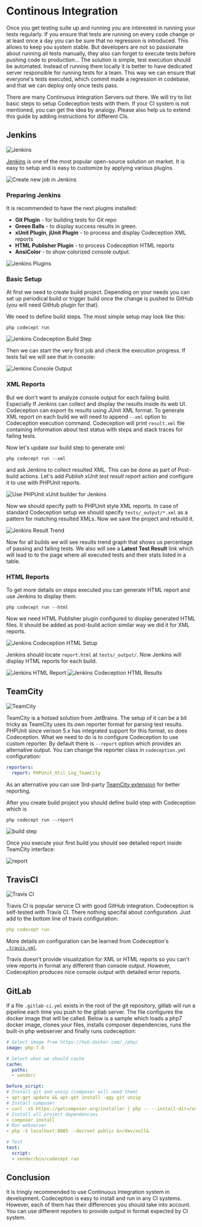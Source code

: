 # Continous Integration

Once you get testing suite up and running you are interested in running your tests regularly. If you ensure that tests are running on every code change or at least once a day you can be sure that no regression is introduced. This allows to keep you system stable. But developers are not so passionate about running all tests manually, they also can forget to execute tests before pushing code to production... The solution is simple, test execution should be automated. Instead of running them locally it is better to have dedicated server responsible for running tests for a team. This way we can ensure that everyone's tests executed, which commit made a regression in codebase, and that we can deploy only once tests pass. 

There are many Continuous Integration Servers out there. We will try to list basic steps to setup Codeception tests with them. If your CI system is not mentioned, you can get the idea by analogy. Please also help us to extend this guide by adding instructions for different CIs.

## Jenkins

![Jenkins](http://codeception.com/images/jenkins/Jenk1.png)

[Jenkins](http://jenkins-ci.org/) is one of the most popular open-source solution on market. It is easy to setup and is easy to customize by applying various plugins.

![Create new job in Jenkins](http://codeception.com/images/jenkins/Jenk2.png)

### Preparing Jenkins

It is recommended to have the next plugins installed:

* **Git Plugin** - for building tests for Git repo
* **Green Balls** - to display success results in green.
* **xUnit Plugin**, **jUnit Plugin** - to process and display Codeception XML reports
* **HTML Publisher Plugin** - to process Codeception HTML reports
* **AnsiColor** - to show colorized console output.

![Jenkins Plugins](http://codeception.com/images/jenkins/Jenk3.png)

### Basic Setup

At first we need to create build project. Depending on your needs you can set up periodical build or trigger build once the change is pushed to GitHub (you will need GitHub plugin for that).

We need to define build steps. The most simple setup may look like this:

```
php codecept run
```

![Jenkins Codeception Build Step](http://codeception.com/images/jenkins/Jenk5.png)

Then we can start the very first job and check the execution progress. If tests fail we will see that in console:

![Jenkins Console Output](http://codeception.com/images/jenkins/Jenk6.png)

### XML Reports

But we don't want to analyze console output for each failing build. Especially If Jenkins can collect and display the results inside its web UI. Codeception can export its results using JUnit XML format. To generate XML report on each build we will need to append `--xml` option to Codeception execution command. Codeception will print `result.xml` file containing information about test status with steps and stack traces for failing tests.

Now let's update our build step to generate xml:

```
php codecept run --xml
```

and ask Jenkins to collect resulted XML. This can be done as part of Post-build actions. Let's add *Publish xUnit test result report* action and configure it to use with PHPUnit reports.

![Use PHPUnit xUnit builder for Jenkins](http://codeception.com/images/jenkins/Jenk7.png)

Now we should specify path to PHPUnit style XML reports. In case of standard Codeception setup we should specify `tests/_output/*.xml` as a pattern for matching resulted XMLs. Now we save the project and rebuild it.

![Jenkins Result Trend](http://codeception.com/images/jenkins/Jenk8.png)

Now for all builds we will see results trend graph that shows us percentage of passing and failing tests. We also will see a **Latest Test Result** link which will lead to to the page where all executed tests and their stats listed in a table.


### HTML Reports

To get more details on steps executed you can generate HTML report and use Jenkins to display them. 

```
php codecept run --html
```

Now we need HTML Publisher plugin configured to display generated HTML files. It should be added as post-build action similar way we did it for XML reports.

![Jenkins Codeception HTML Setup](http://codeception.com/images/jenkins/Jenk9.png)

Jenkins should locate `report.html` at `tests/_output/`. Now Jenkins will display HTML reports for each build.

![Jenkins HTML Report](http://codeception.com/images/jenkins/Jenki10.png)
![Jenkins Codeception HTML Results](http://codeception.com/images/jenkins/Jenki11.png)

## TeamCity

![TeamCity](https://codeception.com/images/teamcity.png)

TeamCity is a hotsed solution from JetBrains. The setup of it can be a bit tricky as TeamCity uses its own reporter format for parsing test results. PHPUnit since verison 5.x has integrated support for this format, so does Codeception. What we need to do is to configure Codeception to use custom reporter. By default there is `--report` option which provides an alternative output. You can change the reporter class in `codeception.yml` configuration:

```yaml
reporters:
  report: PHPUnit_Util_Log_TeamCity  
```

As an alternative you can use 3rd-party [TeamCity extension](https://github.com/neronmoon/TeamcityCodeception) for better reporting.

After you create build project you should define build step with Codeception which is

```
php codecept run --report
```

![build step](https://codeception.com/images/teamcity/build.png)

Once you execute your first build you should see detailed report inside TeamCity interface:

![report](https://codeception.com/images/teamcity/report.png)

## TravisCI

![Travis CI](https://codeception.com/images/travis.png)

Travis CI is popular service CI with good GitHub integration. Codeception is self-tested with Travis CI. There nothing specifal about configuration. Just add to the bottom line of travis configuration:

```yaml
php codecept run 
```

More details on configuration can be learned from Codeception's [`.travis.yml`](https://github.com/Codeception/Codeception/blob/master/.travis.yml). 

Travis doesn't provide visualization for XML or HTML reports so you can't view reports in format any different than console output. However, Codeception produces nice console output with detailed error reports.

## GitLab

If a file ```.gitlab-ci.yml``` exists in the root of the git repository, gitlab will run a pipeline each time you push to the gitlab server. The file configures the docker image that will be called. Below is a sample which loads a php7 docker image, clones your files, installs composer dependencies, runs the built-in php webserver and finally runs codeception:

```yaml
# Select image from https://hub.docker.com/_/php/
image: php:7.0

# Select what we should cache
cache:
  paths:
  - vendor/

before_script:
# Install git and unzip (composer will need them)
- apt-get update && apt-get install -qqy git unzip
# Install composer
- curl -sS https://getcomposer.org/installer | php -- --install-dir=/usr/local/bin --filename=composer
# Install all project dependencies
- composer install
# Run webserver
- php -S localhost:8085 --docroot public &>/dev/null&

# Test
test:
  script:
  - vendor/bin/codecept run
```

## Conclusion

It is tringly recommended to use Continuous Integration system in development. Codeception is easy to install and run in any CI systems. However, each of them has their differences you should take into account. You can use different repoters to provide output in format expected by CI system.
